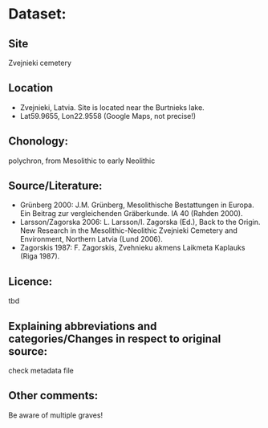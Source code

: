 # Dataset:

## Site
Zvejnieki cemetery

## Location
- Zvejnieki, Latvia. Site is located near the Burtnieks lake. 
- Lat59.9655, Lon22.9558 	(Google Maps, not precise!)
  
## Chonology:
polychron, from Mesolithic to early Neolithic

## Source/Literature:
- Grünberg 2000: J.M. Grünberg, Mesolithische Bestattungen in Europa. Ein Beitrag zur vergleichenden Gräberkunde. IA 40 (Rahden 2000).
- Larsson/Zagorska 2006: L. Larsson/I. Zagorska (Ed.), Back to the Origin. New Research in the Mesolithic-Neolithic Zvejnieki Cemetery and Environment, Northern Latvia (Lund 2006).
- Zagorskis 1987: F. Zagorskis, Zvehnieku akmens Laikmeta Kaplauks (Riga 1987).

## Licence:
tbd

## Explaining abbreviations and categories/Changes in respect to original source:
check metadata file 

## Other comments:
Be aware of multiple graves!
